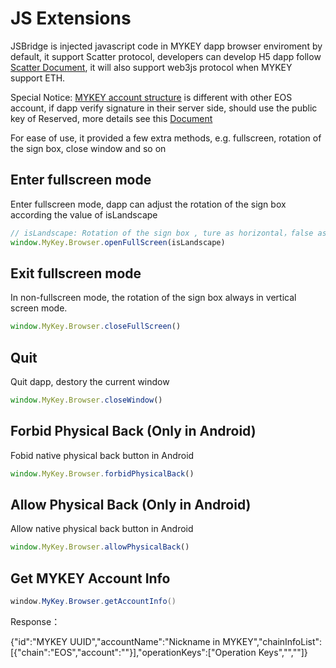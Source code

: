 # JS Extensions

JSBridge is injected javascript code in MYKEY dapp browser enviroment by default, it support Scatter protocol, developers can develop H5 dapp follow [Scatter Document](https://get-scatter.com/docs/api-reference), it will also support web3js protocol when MYKEY support ETH.

Special Notice: [MYKEY account structure](https://github.com/mykeylab/Documentation/blob/master/English/MYKEY%20on%20EOSIO.md#mykey-account-structure) is different with other EOS account, if dapp verify signature in their server side, should use the public key of Reserved, more details see this [Document](mykey-on-eos.md#2-for-dapps-compatible-with-scatter)

For ease of use, it provided a few extra methods, e.g. fullscreen, rotation of the sign box, close window and so on

## Enter fullscreen mode

Enter fullscreen mode, dapp can adjust the rotation of the sign box according the value of isLandscape

```javascript
// isLandscape: Rotation of the sign box , ture as horizontal，false as vertical.
window.MyKey.Browser.openFullScreen(isLandscape)
```

## Exit fullscreen mode

In non-fullscreen mode, the rotation of the sign box always in vertical screen mode.

```javascript
window.MyKey.Browser.closeFullScreen()
```

## Quit

Quit dapp, destory the current window

```javascript
window.MyKey.Browser.closeWindow()
```

## Forbid Physical Back \(Only in Android\)

Fobid native physical back button in Android

```javascript
window.MyKey.Browser.forbidPhysicalBack()
```

## Allow Physical Back \(Only in Android\)

Allow native physical back button in Android

```javascript
window.MyKey.Browser.allowPhysicalBack()
```

## Get MYKEY Account Info

```java
window.MyKey.Browser.getAccountInfo()
```

Response：

{"id":"MYKEY UUID","accountName":"Nickname in MYKEY","chainInfoList":\[{"chain":"EOS","account":""}\],"operationKeys":\["Operation Keys","",""\]}

